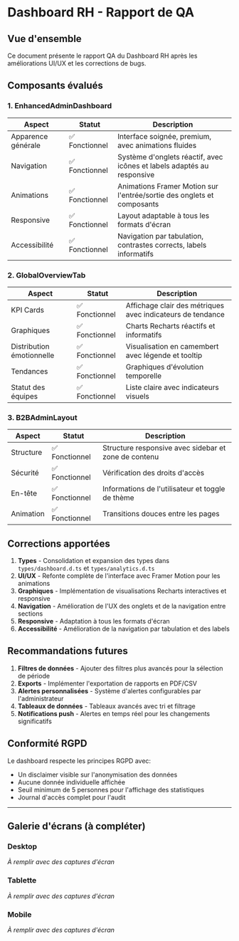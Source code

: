 
# Dashboard RH - Rapport de QA

## Vue d'ensemble

Ce document présente le rapport QA du Dashboard RH après les améliorations UI/UX et les corrections de bugs.

## Composants évalués

### 1. EnhancedAdminDashboard

| Aspect | Statut | Description |
|--------|--------|-------------|
| Apparence générale | ✅ Fonctionnel | Interface soignée, premium, avec animations fluides |
| Navigation | ✅ Fonctionnel | Système d'onglets réactif, avec icônes et labels adaptés au responsive |
| Animations | ✅ Fonctionnel | Animations Framer Motion sur l'entrée/sortie des onglets et composants |
| Responsive | ✅ Fonctionnel | Layout adaptable à tous les formats d'écran |
| Accessibilité | ✅ Fonctionnel | Navigation par tabulation, contrastes corrects, labels informatifs |

### 2. GlobalOverviewTab

| Aspect | Statut | Description |
|--------|--------|-------------|
| KPI Cards | ✅ Fonctionnel | Affichage clair des métriques avec indicateurs de tendance |
| Graphiques | ✅ Fonctionnel | Charts Recharts réactifs et informatifs |
| Distribution émotionnelle | ✅ Fonctionnel | Visualisation en camembert avec légende et tooltip |
| Tendances | ✅ Fonctionnel | Graphiques d'évolution temporelle |
| Statut des équipes | ✅ Fonctionnel | Liste claire avec indicateurs visuels |

### 3. B2BAdminLayout

| Aspect | Statut | Description |
|--------|--------|-------------|
| Structure | ✅ Fonctionnel | Structure responsive avec sidebar et zone de contenu |
| Sécurité | ✅ Fonctionnel | Vérification des droits d'accès |
| En-tête | ✅ Fonctionnel | Informations de l'utilisateur et toggle de thème |
| Animation | ✅ Fonctionnel | Transitions douces entre les pages |

## Corrections apportées

1. **Types** - Consolidation et expansion des types dans `types/dashboard.d.ts` et `types/analytics.d.ts`
2. **UI/UX** - Refonte complète de l'interface avec Framer Motion pour les animations
3. **Graphiques** - Implémentation de visualisations Recharts interactives et responsive
4. **Navigation** - Amélioration de l'UX des onglets et de la navigation entre sections
5. **Responsive** - Adaptation à tous les formats d'écran
6. **Accessibilité** - Amélioration de la navigation par tabulation et des labels

## Recommandations futures

1. **Filtres de données** - Ajouter des filtres plus avancés pour la sélection de période
2. **Exports** - Implémenter l'exportation de rapports en PDF/CSV
3. **Alertes personnalisées** - Système d'alertes configurables par l'administrateur
4. **Tableaux de données** - Tableaux avancés avec tri et filtrage
5. **Notifications push** - Alertes en temps réel pour les changements significatifs

## Conformité RGPD

Le dashboard respecte les principes RGPD avec:
- Un disclaimer visible sur l'anonymisation des données
- Aucune donnée individuelle affichée
- Seuil minimum de 5 personnes pour l'affichage des statistiques
- Journal d'accès complet pour l'audit

---

## Galerie d'écrans (à compléter)

### Desktop
*À remplir avec des captures d'écran*

### Tablette
*À remplir avec des captures d'écran*

### Mobile
*À remplir avec des captures d'écran*
